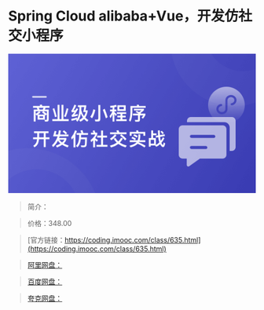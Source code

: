 # Spring Cloud alibaba+Vue，开发仿社交小程序

![img](../../assets/6413dfb109769c8205400304.png)

> 简介：

> 价格：348.00

> [官方链接：https://coding.imooc.com/class/635.html](https://coding.imooc.com/class/635.html)

> [阿里网盘：]()

> [百度网盘：]()

> [夸克网盘：]()
